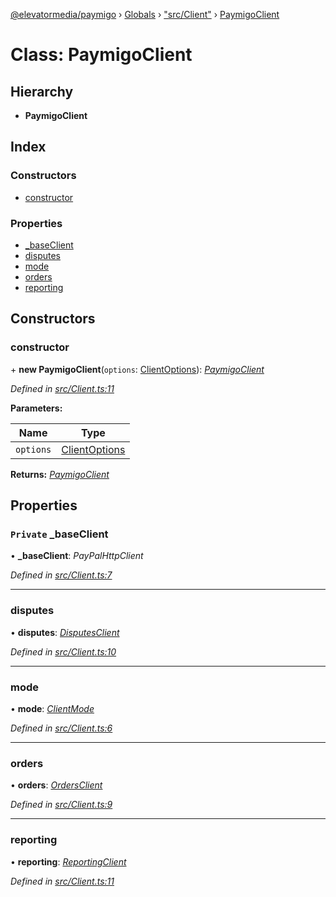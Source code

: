 [@elevatormedia/paymigo](../README.md) › [Globals](../globals.md) › ["src/Client"](../modules/_src_client_.md) › [PaymigoClient](_src_client_.paymigoclient.md)

# Class: PaymigoClient

## Hierarchy

-   **PaymigoClient**

## Index

### Constructors

-   [constructor](_src_client_.paymigoclient.md#constructor)

### Properties

-   [\_baseClient](_src_client_.paymigoclient.md#private-_baseclient)
-   [disputes](_src_client_.paymigoclient.md#disputes)
-   [mode](_src_client_.paymigoclient.md#mode)
-   [orders](_src_client_.paymigoclient.md#orders)
-   [reporting](_src_client_.paymigoclient.md#reporting)

## Constructors

### constructor

\+ **new PaymigoClient**(`options`: [ClientOptions](../modules/_src_types_client_.md#clientoptions)): _[PaymigoClient](_src_client_.paymigoclient.md)_

_Defined in [src/Client.ts:11](https://github.com/ELEVATORmedia/paymigo/blob/0314afc/src/Client.ts#L11)_

**Parameters:**

| Name      | Type                                                            |
| --------- | --------------------------------------------------------------- |
| `options` | [ClientOptions](../modules/_src_types_client_.md#clientoptions) |

**Returns:** _[PaymigoClient](_src_client_.paymigoclient.md)_

## Properties

### `Private` \_baseClient

• **\_baseClient**: _PayPalHttpClient_

_Defined in [src/Client.ts:7](https://github.com/ELEVATORmedia/paymigo/blob/0314afc/src/Client.ts#L7)_

---

### disputes

• **disputes**: _[DisputesClient](_src_lib_disputes_.disputesclient.md)_

_Defined in [src/Client.ts:10](https://github.com/ELEVATORmedia/paymigo/blob/0314afc/src/Client.ts#L10)_

---

### mode

• **mode**: _[ClientMode](../modules/_src_types_client_.md#clientmode)_

_Defined in [src/Client.ts:6](https://github.com/ELEVATORmedia/paymigo/blob/0314afc/src/Client.ts#L6)_

---

### orders

• **orders**: _[OrdersClient](_src_lib_orders_.ordersclient.md)_

_Defined in [src/Client.ts:9](https://github.com/ELEVATORmedia/paymigo/blob/0314afc/src/Client.ts#L9)_

---

### reporting

• **reporting**: _[ReportingClient](_src_lib_reporting_.reportingclient.md)_

_Defined in [src/Client.ts:11](https://github.com/ELEVATORmedia/paymigo/blob/0314afc/src/Client.ts#L11)_
